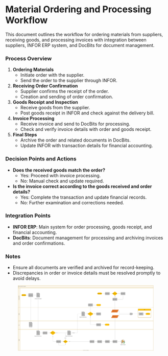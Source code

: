 # Material Ordering and Processing Workflow

This document outlines the workflow for ordering materials from suppliers, receiving goods, and processing invoices with integration between suppliers, INFOR ERP system, and DocBits for document management.

### Process Overview

1. **Ordering Materials**
   * Initiate order with the supplier.
   * Send the order to the supplier through INFOR.
2. **Receiving Order Confirmation**
   * Supplier confirms the receipt of the order.
   * Creation and sending of order confirmation.
3. **Goods Receipt and Inspection**
   * Receive goods from the supplier.
   * Post goods receipt in INFOR and check against the delivery bill.
4. **Invoice Processing**
   * Receive invoice and send to DocBits for processing.
   * Check and verify invoice details with order and goods receipt.
5. **Final Steps**
   * Archive the order and related documents in DocBits.
   * Update INFOR with transaction details for financial accounting.

### Decision Points and Actions

* **Does the received goods match the order?**
  * Yes: Proceed with invoice processing.
  * No: Manual check and update required.
* **Is the invoice correct according to the goods received and order details?**
  * Yes: Complete the transaction and update financial records.
  * No: Further examination and corrections needed.

### Integration Points

* **INFOR ERP**: Main system for order processing, goods receipt, and financial accounting.
* **DocBits**: Document management for processing and archiving invoices and order confirmations.

### Notes

* Ensure all documents are verified and archived for record-keeping.
* Discrepancies in order or invoice details must be resolved promptly to avoid delays.

<figure><img src="../../.gitbook/assets/embed.svg" alt=""><figcaption></figcaption></figure>
